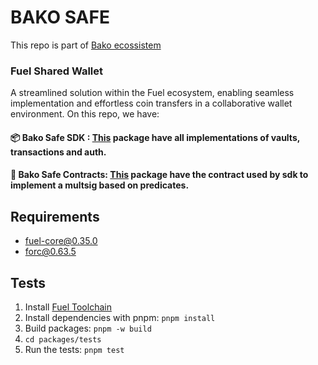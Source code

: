 # BAKO SAFE

This repo is part of [Bako ecossistem](https://www.bako.global/)

### Fuel Shared Wallet

A streamlined solution within the Fuel ecosystem, enabling seamless implementation and effortless coin transfers in a collaborative wallet environment.
On this repo, we have:

#### 📦 Bako Safe SDK : [This](https://github.com/Bako-Labs/bako-safe/blob/main/packages/sdk/README.md) package have all implementations of vaults, transactions and auth.

#### 📑 Bako Safe Contracts: [This](https://github.com/Bako-Labs/bako-safe/blob/main/packages/sway/README.md) package have the contract used by sdk to implement a multsig based on predicates.

## Requirements

- fuel-core@0.35.0
- forc@0.63.5

## Tests

1. Install [Fuel Toolchain](https://docs.fuel.network/guides/installation/)
2. Install dependencies with pnpm: `pnpm install`
3. Build packages: `pnpm -w build`
4. `cd packages/tests`
5. Run the tests: `pnpm test`
